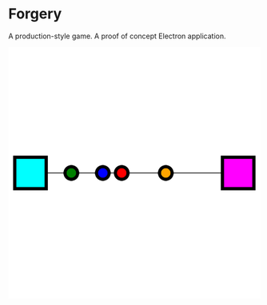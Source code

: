 # Forgery


A production-style game. A proof of concept Electron application.

![example](readme-assembly.svg "Assembly")
